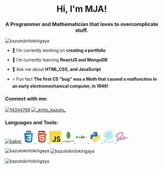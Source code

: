 <h1 align="center">Hi, I'm MJA!</h1>
<h3 align="center">A Programmer and Mathematician that loves to overcomplicate stuff.</h3>

<p align="left"> <img src="https://komarev.com/ghpvc/?username=kazutokiritokirigaya&label=Profile%20views&color=0e75b6&style=flat" alt="kazutokiritokirigaya" /> </p>


- 🔭 I’m currently working on **creating a portfolio**

- 🌱 I’m currently learning **ReactJS and MongoDB**

- 💬 Ask me about **HTML,CSS, and JavaScript**

- ⚡ Fun fact **The first CS "bug" was a Moth that caused a malfunction in an early electromechanical computer, in 1946!**

<h3 align="left">Connect with me:</h3>
<p align="left">
<a href="https://stackoverflow.com/users/14344766" target="blank"><img align="center" src="https://raw.githubusercontent.com/rahuldkjain/github-profile-readme-generator/master/src/images/icons/Social/stack-overflow.svg" alt="14344766" height="30" width="40" /></a>
 <a href="https://twitter.com/_kirito_kazuto_" target="blank"><img align="center" src="https://raw.githubusercontent.com/rahuldkjain/github-profile-readme-generator/master/src/images/icons/Social/twitter.svg" alt="_kirito_kazuto_" height="30" width="40" /></a>
</p>

<h3 align="left">Languages and Tools:</h3>
<p align="left"> <a href="https://babeljs.io/" target="_blank" rel="noreferrer"> <img src="https://www.vectorlogo.zone/logos/babeljs/babeljs-icon.svg" alt="babel" width="40" height="40"/> </a> <a href="https://www.w3schools.com/css/" target="_blank" rel="noreferrer"> <img src="https://raw.githubusercontent.com/devicons/devicon/master/icons/css3/css3-original-wordmark.svg" alt="css3" width="40" height="40"/> </a> <a href="https://www.w3.org/html/" target="_blank" rel="noreferrer"> <img src="https://raw.githubusercontent.com/devicons/devicon/master/icons/html5/html5-original-wordmark.svg" alt="html5" width="40" height="40"/> </a> <a href="https://developer.mozilla.org/en-US/docs/Web/JavaScript" target="_blank" rel="noreferrer"> <img src="https://raw.githubusercontent.com/devicons/devicon/master/icons/javascript/javascript-original.svg" alt="javascript" width="40" height="40"/> </a> <a href="https://www.mongodb.com/" target="_blank" rel="noreferrer"> <img src="https://raw.githubusercontent.com/devicons/devicon/master/icons/mongodb/mongodb-original-wordmark.svg" alt="mongodb" width="40" height="40"/> </a> <a href="https://nodejs.org" target="_blank" rel="noreferrer"> <img src="https://raw.githubusercontent.com/devicons/devicon/master/icons/nodejs/nodejs-original-wordmark.svg" alt="nodejs" width="40" height="40"/> </a> <a href="https://www.python.org" target="_blank" rel="noreferrer"> <img src="https://raw.githubusercontent.com/devicons/devicon/master/icons/python/python-original.svg" alt="python" width="40" height="40"/> </a> <a href="https://reactjs.org/" target="_blank" rel="noreferrer"> <img src="https://raw.githubusercontent.com/devicons/devicon/master/icons/react/react-original-wordmark.svg" alt="react" width="40" height="40"/> </a> <a href="https://sass-lang.com" target="_blank" rel="noreferrer"> <img src="https://raw.githubusercontent.com/devicons/devicon/master/icons/sass/sass-original.svg" alt="sass" width="40" height="40"/> </a> </p>

<p><img align="left" src="https://github-readme-stats.vercel.app/api/top-langs?username=kazutokiritokirigaya&show_icons=true&locale=en&layout=compact" alt="kazutokiritokirigaya" /></p>

<p>&nbsp;<img align="center" src="https://github-readme-stats.vercel.app/api?username=kazutokiritokirigaya&show_icons=true&theme=tokyonight&locale=en" alt="kazutokiritokirigaya" /></p>

<p><img align="center" src="https://github-readme-streak-stats.herokuapp.com/?user=kazutokiritokirigaya&theme=dark" alt="kazutokiritokirigaya" /></p>
